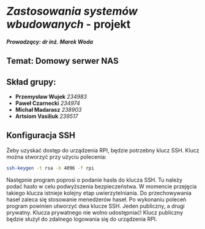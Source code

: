 # *Zastosowania systemów wbudowanych* - projekt
##### Prowadzący: *dr inż. Marek Woda*

## Temat: Domowy serwer NAS
## Skład grupy:
- **Przemysław Wujek** *234983*
- **Paweł Czarnecki** *234974*
- **Michał Madarasz** *238903*
- **Artsiom Vasiliuk** *239517*

## Konfiguracja SSH
Żeby uzyskać dostęp do urządzenia RPI, będzie potrzebny klucz SSH. Klucz można stworzyć przy użyciu polecenia:
```bash
ssh-keygen -t rsa -b 4096 -f rpi
```
Następnie program poprosi o podanie hasła do klucza SSH. Tu należy podać hasło w celu podwyższenia bezpieczeństwa. W momencie przejęcia takiego klucza istnieje kolejny etap uwierzytelniania. Do przechowywania haseł zaleca się stosowanie menedżerów haseł.
Po wykonaniu poleceń program powinien utworzyć dwa klucze SSH. Jeden publiczny, a drugi prywatny. Klucza prywatnego nie wolno udostępniać! Klucz publiczny będzie służył do zdalnego logowania się do urządzenia RPI.
